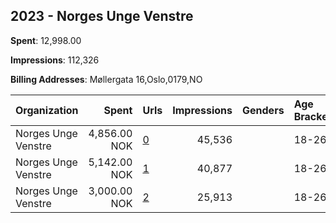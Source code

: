 ## 2023 - Norges Unge Venstre 
**Spent**: 12,998.00

**Impressions**: 112,326

**Billing Addresses**: Møllergata 16,Oslo,0179,NO

|Organization|Spent|Urls|Impressions|Genders|Age Brackets|Country Codes|
|:---|---:|:---|---:|:---|:---|:---|
|Norges Unge Venstre|4,856.00 NOK|[0](https://www.snap.com/political-ads/asset/3e1b24635f3db935bfd964fbf2a646c53236dd1b16142866db047f23a35949e7?mediaType=mp4)|45,536||18-26|norway|
|Norges Unge Venstre|5,142.00 NOK|[1](https://www.snap.com/political-ads/asset/f3f60af1ac9fffbbd9813ddf0c837868077420277540d0a2107802476db7eda7?mediaType=mp4)|40,877||18-26|norway|
|Norges Unge Venstre|3,000.00 NOK|[2](https://www.snap.com/political-ads/asset/15b14199df34be86db78433a329c7dd5177785760476f3dd2814cc53e1afefb7?mediaType=mp4)|25,913||18-26|norway|
